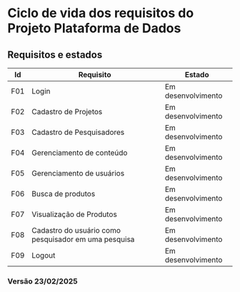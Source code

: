# Ciclo de vida dos requisitos do Projeto Plataforma de Dados

## Requisitos e estados

| Id              |  Requisito               |          Estado  |  
| -----------------   | -----------------   | -----------------   | 
| F01  |  Login  |  Em desenvolvimento   |
| F02  | Cadastro de Projetos |  Em desenvolvimento   |
| F03  | Cadastro de Pesquisadores |  Em desenvolvimento  | 
| F04  | Gerenciamento de conteúdo |  Em desenvolvimento  |
| F05  | Gerenciamento de usuários |  Em desenvolvimento  | 
| F06  | Busca de produtos |  Em desenvolvimento  |
| F07  | Visualização de Produtos |  Em desenvolvimento |
| F08  | Cadastro do usuário como pesquisador em uma pesquisa |  Em desenvolvimento   | 
| F09  | Logout |  Em desenvolvimento  | 

### Versão 23/02/2025
